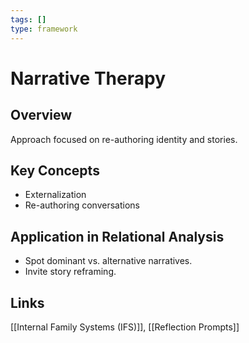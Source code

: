 ```yaml
---
tags: []
type: framework
---
```


<!-- @format -->

# Narrative Therapy

## Overview

Approach focused on re-authoring identity and stories.

## Key Concepts

- Externalization
- Re-authoring conversations

## Application in Relational Analysis

- Spot dominant vs. alternative narratives.
- Invite story reframing.

## Links

[[Internal Family Systems (IFS)]], [[Reflection Prompts]]

